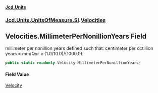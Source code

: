 #### [Jcd.Units](index 'index')
### [Jcd.Units.UnitsOfMeasure.SI](Jcd.Units.UnitsOfMeasure.SI 'Jcd.Units.UnitsOfMeasure.SI').[Velocities](Velocities 'Jcd.Units.UnitsOfMeasure.SI.Velocities')

## Velocities.MillimeterPerNonillionYears Field

millimeter per nonillion years defined such that: centimeter per octillion years = mm/Qyr × (1.0/10.0)/(1000.0).

```csharp
public static readonly Velocity MillimeterPerNonillionYears;
```

#### Field Value
[Velocity](Velocity 'Jcd.Units.UnitTypes.Velocity')